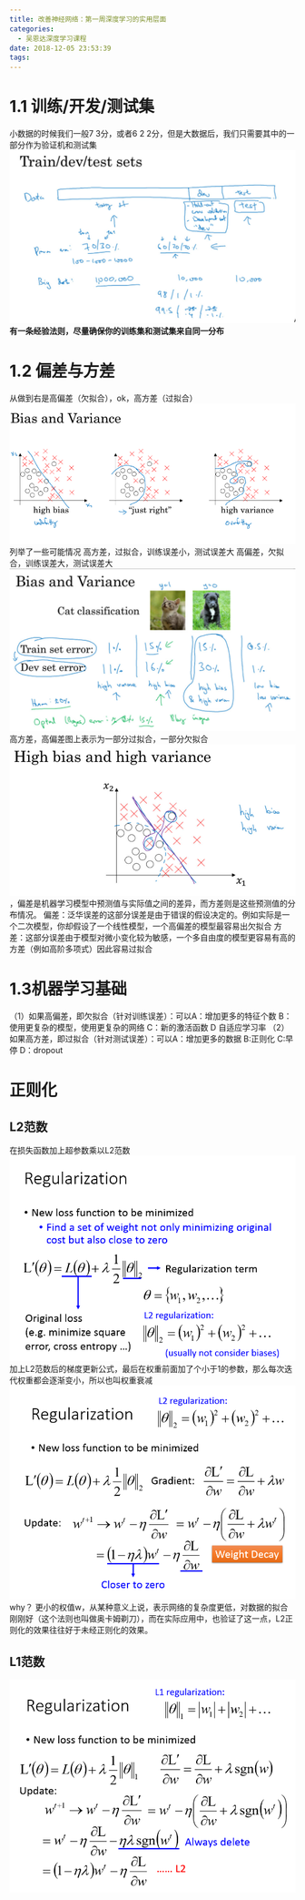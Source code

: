 ```yaml
---
title: 改善神经网络：第一周深度学习的实用层面
categories:
  - 吴恩达深度学习课程
date: 2018-12-05 23:53:39
tags:
---
```

# 1.1 训练/开发/测试集 #
小数据的时候我们一般7 3分，或者6 2 2分，但是大数据后，我们只需要其中的一部分作为验证机和测试集
<img src="/images/deepai/014.jpg"/>
**有一条经验法则，尽量确保你的训练集和测试集来自同一分布**
# 1.2 偏差与方差 #
从做到右是高偏差（欠拟合），ok，高方差（过拟合）
<img src="/images/deepai/015.png"/>
列举了一些可能情况
高方差，过拟合，训练误差小，测试误差大
高偏差，欠拟合，训练误差大，测试误差大
<img src="/images/deepai/015.jpg"/>
高方差，高偏差图上表示为一部分过拟合，一部分欠拟合
<img src="/images/deepai/016.jpg"/>
，偏差是机器学习模型中预测值与实际值之间的差异，而方差则是这些预测值的分布情况。
偏差：泛华误差的这部分误差是由于错误的假设决定的。例如实际是一个二次模型，你却假设了一个线性模型，一个高偏差的模型最容易出欠拟合
方差：这部分误差由于模型对微小变化较为敏感，一个多自由度的模型更容易有高的方差（例如高阶多项式）因此容易过拟合
# 1.3机器学习基础 #
（1）如果高偏差，即欠拟合（针对训练误差）：可以A：增加更多的特征个数  B：使用更复杂的模型，使用更复杂的网络 C：新的激活函数 D 自适应学习率 
（2）如果高方差，即过拟合（针对测试误差）：可以A：增加更多的数据   B:正则化 C:早停 D：dropout
# 正则化 #
## L2范数 ##
在损失函数加上超参数乘以L2范数
<img src="/images/deepai/017.jpg"/>
加上L2范数后的梯度更新公式，最后在权重前面加了个小于1的参数，那么每次迭代权重都会逐渐变小，所以也叫权重衰减
<img src="/images/deepai/018.jpg"/>
why？
更小的权值w，从某种意义上说，表示网络的复杂度更低，对数据的拟合刚刚好（这个法则也叫做奥卡姆剃刀），而在实际应用中，也验证了这一点，L2正则化的效果往往好于未经正则化的效果。
## L1范数 ##
<img src="/images/deepai/019.jpg"/>